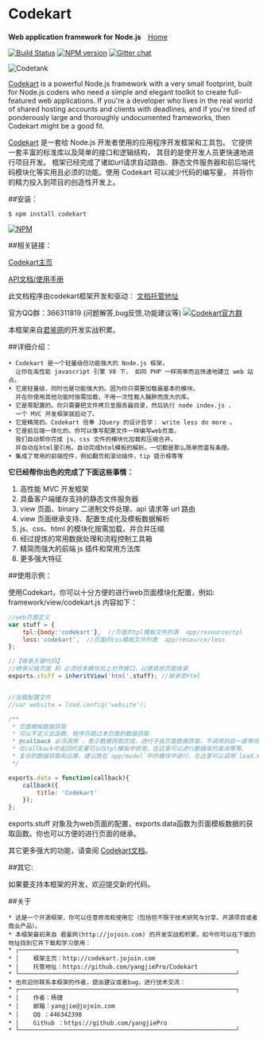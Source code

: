 
Codekart
========

**Web application framework for Node.js**　[Home](http://codekart.jojoin.com/)
 
[![Build Status](https://secure.travis-ci.org/Automattic/socket.io.png)](http://travis-ci.org/Automattic/socket.io)
[![NPM version](https://badge.fury.io/js/codekart.svg)](http://badge.fury.io/js/codekart)
[![Gitter chat](https://badges.gitter.im/yangjiePro/Codekart.png)](https://gitter.im/yangjiePro/Codekart)

![Codetank](http://codekart.jojoin.com/cssimg/codekart/banner.png)

[Codekart](http://codekart.jojoin.com/) is a powerful Node.js framework with a very small footprint, built for Node.js coders who need a simple and elegant toolkit to create full-featured web applications. If you're a developer who lives in the real world of shared hosting accounts and clients with deadlines, and if you're tired of ponderously large and thoroughly undocumented frameworks, then Codekart might be a good fit.

[Codekart](http://codekart.jojoin.com/) 是一套给 Node.js 开发者使用的应用程序开发框架和工具包。 它提供一套丰富的标准库以及简单的接口和逻辑结构， 其目的是使开发人员更快速地进行项目开发。 框架已经完成了诸如url请求自动路由、静态文件服务器和前后端代码模块化等实用且必须的功能。使用 Codekart 可以减少代码的编写量， 并将你的精力投入到项目的创造性开发上。


##安装：

```
$ npm install codekart
```

[![NPM](https://nodei.co/npm/codekart.png?downloads=true&start=true)](https://nodei.co/npm/codekart/)


##相关链接：

[Codekart主页](http://codekart.jojoin.com/)

[API文档/使用手册](http://docs.codekart.jojoin.com/)

此文档程序由codekart框架开发和驱动：
[文档托管地址](https://github.com/myworld4059/docs.codekart)

官方QQ群：366311819 (问题解答,bug反馈,功能建议等)
[![Codekart官方群](http://pub.idqqimg.com/wpa/images/group.png)](http://shang.qq.com/wpa/qunwpa?idkey=f1c376034f496a66d144e4cca4ff7beb2e2fd8aed89c5b81b3ba7a435f031e68)

本框架来自[君鉴网](http://jojoin.com/)的开发实战积累。


##详细介绍：

```
• Codekart 是一个轻量级但功能强大的 Node.js 框架， 
  让你在高性能 javascript 引擎 V8 下， 如同 PHP 一样简单而且快速地建立 web 站点。
• 它是轻量级，同时也是功能强大的。因为你只需要加载最基本的模块，
  并在你使用其他功能时按需加载，不用一次性载入臃肿而庞大的库。
• 它是零配置的。你只需要把文件拷贝至服务器目录，然后执行 node index.js ，
  一个 MVC 开发框架就启动了。
• 它是精简的。Codekart 信奉 JQuery 的设计哲学： write less do more 。
• 它是前后端一体化的。你可以像写配置文件一样编写web页面，
  我们自动帮你完成 js、css 文件的模块化加载和压缩合并，
  并自动在html里引用。自动完成html模板的解析。一切都是那么简单而富有条理。
• 集成了常用的前端控件，例如翻页和滚动插件，tip 提示框等等
```

**它已经帮你出色的完成了下面这些事情：**

1. 高性能 MVC 开发框架
2. 具备客户端缓存支持的静态文件服务器
3. view 页面、binary 二进制文件处理、api 请求等 url 路由
4. view 页面继承支持、配置生成化及模板数据解析
5. js、css、html 的模块化按需加载，并合并压缩
6. 经过提炼的常用数据处理和流程控制工具箱
7. 精简而强大的前端 js 插件和常用方法库
8. 更多强大特征


##使用示例：

使用Codekart，你可以十分方便的进行web页面模块化配置，例如: framework/view/codekart.js 内容如下：

```javascript
//web页面定义
var stuff = {
    tpl:{body:'codekart'},  //页面的tpl模板文件列表  app/resource/tpl
    less:'codekart',  //页面的css模板文件列表  app/resource/less
};

//【继承关键代码】
//继承父级页面 和 必须给本模块加上对外接口，以便其他页面继承
exports.stuff = inheritView('html',stuff); //继承至html


//加载配置文件
//var website = load.config('website');

/**
 * 页面模板数据获取
 * 可以不定义此函数，程序将跳过本页面的数据获取
 * @callback 必须调用 ，表示数据获取完成，进行子级页面数据获取，不调用则会一直等待不能进行下一步！！！
 * 在callback中返回的变量可以在tpl模板中使用，在这里可以进行数据库的查询等等。
 * 复杂的数据获取和运算，建议放在`app/model`中的模块中进行，在这里可以调用`load.model('model')`加载。
 */

exports.data = function(callback){
    callback({
        title: 'Codekart'
    });
};
```

exports.stuff 对象及为web页面的配置，exports.data函数为页面模板数据的获取函数。你也可以方便的进行页面的继承。

其它更多强大的功能，请查阅 [Codekart文档](http://docs.codekart.jojoin.com/)。

##其它:

如果要支持本框架的开发，欢迎提交新的代码。

##关于

```
* 这是一个开源框架，你可以任意修改和使用它（包括但不限于技术研究与分享、开源项目或者商业产品）。
* 本框架最初来自 君鉴网(http://jojoin.com) 的开发实战和积累，如今你可以在下面的地址找到它并下载和学习使用：
* ┌─────────────────────────────────────────────────────────────┐
* │    框架主页：http://codekart.jojoin.com
* │    托管地址：https://github.com/yangjiePro/Codekart
* └─────────────────────────────────────────────────────────────┘
* 也欢迎你联系本框架的作者，提出建议或者bug，进行技术交流：
* ┌─────────────────────────────────────────────────────────────┐
* │    作者：杨捷
* │    邮箱：yangjie@jojoin.com
* │    QQ ：446342398
* │    Github ：https://github.com/yangjiePro
* └─────────────────────────────────────────────────────────────┘
```

